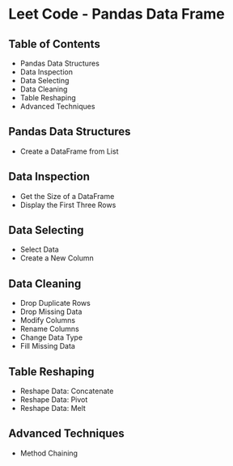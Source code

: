 # Leet Code - Pandas Data Frame

## Table of Contents

- Pandas Data Structures
- Data Inspection
- Data Selecting
- Data Cleaning
- Table Reshaping
- Advanced Techniques

## Pandas Data Structures
- Create a DataFrame from List

## Data Inspection
- Get the Size of a DataFrame
- Display the First Three Rows

## Data Selecting
- Select Data
- Create a New Column

## Data Cleaning
- Drop Duplicate Rows
- Drop Missing Data
- Modify Columns
- Rename Columns
- Change Data Type
- Fill Missing Data

## Table Reshaping
- Reshape Data: Concatenate
- Reshape Data: Pivot
- Reshape Data: Melt

## Advanced Techniques
- Method Chaining

